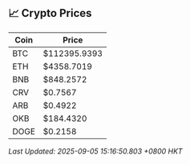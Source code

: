 ## 📈 Crypto Prices

| Coin | Price |
| ---- | ----- |
| BTC | $112395.9393 |
| ETH | $4358.7019 |
| BNB | $848.2572 |
| CRV | $0.7567 |
| ARB | $0.4922 |
| OKB | $184.4320 |
| DOGE | $0.2158 |

_Last Updated: 2025-09-05 15:16:50.803 +0800 HKT_